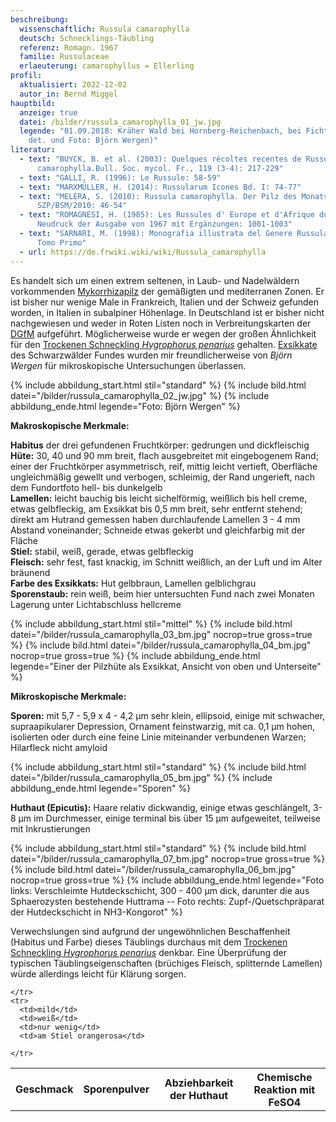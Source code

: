 ```yaml
---
beschreibung:
  wissenschaftlich: Russula camarophylla
  deutsch: Schnecklings-Täubling
  referenz: Romagn. 1967
  familie: Russulaceae
  erlaeuterung: camarophyllus = Ellerling
profil:
  aktualisiert: 2022-12-02
  autor_in: Bernd Miggel
hauptbild:
  anzeige: true
  datei: /bilder/russula_camarophylla_01_jw.jpg
  legende: "01.09.2018: Kräher Wald bei Hornberg-Reichenbach, bei Fichten (leg.,
    det. und Foto: Björn Wergen)"
literatur:
  - text: "BUYCK, B. et al. (2003): Quelques récoltes recentes de Russula
      camarophylla.Bull. Soc. mycol. Fr., 119 (3-4): 217-229"
  - text: "GALLI, R. (1996): Le Russule: 58-59"
  - text: "MARXMÜLLER, H. (2014): Russularum Icones Bd. I: 74-77"
  - text: "MELERA, S. (2010): Russula camarophylla. Der Pilz des Monats 3,
      SZP/BSM/2010: 46-54"
  - text: "ROMAGNESI, H. (1985): Les Russules d' Europe et d'Afrique du Nord.
      Neudruck der Ausgabe von 1967 mit Ergänzungen: 1001-1003"
  - text: "SARNARI, M. (1998): Monografia illustrata del Genere Russula in Europa,
      Tomo Primo"
  - url: https://de.frwiki.wiki/wiki/Russula_camarophylla
---
```

Es handelt sich um einen extrem seltenen, in Laub- und Nadelwäldern vorkommenden [Mykorrhizapilz](Mykorrhiza "Glossar") der gemäßigten und mediterranen Zonen. Er ist bisher nur wenige Male in Frankreich, Italien und der Schweiz gefunden worden, in Italien in subalpiner Höhenlage. In Deutschland ist er bisher nicht nachgewiesen und weder in Roten Listen noch in Verbreitungskarten der [DGfM](DGfM "Glossar") aufgeführt. Möglicherweise wurde er wegen der großen Ähnlichkeit für den [Trockenen Schneckling *Hygrophorus penarius*](/pilze/hygrophorus-penarius-trockener-schneckling) gehalten. [Exsikkate](Exsikkat "Glossar") des Schwarzwälder Fundes wurden mir freundlicherweise von *Björn Wergen* für mikroskopische Untersuchungen überlassen.

{% include abbildung_start.html stil="standard" %}
{% include bild.html datei="/bilder/russula_camarophylla_02_jw.jpg" %}
{% include abbildung_ende.html legende="Foto: Björn Wergen" %}

**Makroskopische Merkmale:**

**Habitus** der drei gefundenen Fruchtkörper: gedrungen und dickfleischig\
**Hüte:** 30, 40 und 90 mm breit, flach ausgebreitet mit eingebogenem Rand; einer der Fruchtkörper asymmetrisch, reif, mittig leicht vertieft, Oberfläche ungleichmäßig gewellt und verbogen, schleimig, der Rand ungerieft, nach dem Fundortfoto hell- bis dunkelgelb\
**Lamellen:** leicht bauchig bis leicht sichelförmig, weißlich bis hell creme, etwas gelbfleckig, am Exsikkat bis 0,5 mm breit, sehr entfernt stehend; direkt am Hutrand gemessen haben durchlaufende Lamellen 3 - 4 mm Abstand voneinander; Schneide etwas gekerbt und gleichfarbig mit der Fläche\
**Stiel:** stabil, weiß, gerade, etwas gelbfleckig\
**Fleisch:** sehr fest, fast knackig, im Schnitt weißlich, an der Luft und im Alter bräunend\
**Farbe des Exsikkats:** Hut gelbbraun, Lamellen gelblichgrau\
**Sporenstaub:** rein weiß, beim hier untersuchten Fund nach zwei Monaten Lagerung unter Lichtabschluss hellcreme

{% include abbildung_start.html stil="mittel" %}
{% include bild.html datei="/bilder/russula_camarophylla_03_bm.jpg" nocrop=true gross=true %}
{% include bild.html datei="/bilder/russula_camarophylla_04_bm.jpg" nocrop=true gross=true %}
{% include abbildung_ende.html legende="Einer der Pilzhüte als Exsikkat, Ansicht von oben und Unterseite" %}

**Mikroskopische Merkmale:**

**Sporen:** mit 5,7 - 5,9 x 4 - 4,2 µm sehr klein, ellipsoid, einige mit schwacher, supraapikularer Depression, Ornament feinstwarzig,  mit ca. 0,1 µm hohen, isolierten oder durch eine feine Linie miteinander verbundenen Warzen; Hilarfleck nicht amyloid

{% include abbildung_start.html stil="standard" %}
{% include bild.html datei="/bilder/russula_camarophylla_05_bm.jpg" %}
{% include abbildung_ende.html legende="Sporen" %}

**Huthaut (Epicutis):** Haare relativ dickwandig, einige etwas geschlängelt, 3-8 µm im Durchmesser, einige terminal bis über 15 µm aufgeweitet, teilweise mit Inkrustierungen

{% include abbildung_start.html stil="standard" %}
{% include bild.html datei="/bilder/russula_camarophylla_07_bm.jpg" nocrop=true gross=true %}
{% include bild.html datei="/bilder/russula_camarophylla_06_bm.jpg" nocrop=true gross=true %}
{% include abbildung_ende.html legende="Foto links: Verschleimte Hutdeckschicht, 300 - 400 µm dick, darunter die aus Sphaerozysten bestehende Huttrama -- Foto rechts: Zupf-/Quetschpräparat der Hutdeckschicht in NH3-Kongorot" %}

Verwechslungen sind aufgrund der ungewöhnlichen Beschaffenheit (Habitus und Farbe) dieses Täublings durchaus mit dem [Trockenen Schneckling *Hygrophorus penarius*](/pilze/hygrophorus-penarius-trockener-schneckling) denkbar. Eine Überprüfung der typischen Täublingseigenschaften (brüchiges Fleisch, splitternde Lamellen) würde allerdings leicht für Klärung sorgen.

<div class="table-responsive">
  <table class="table taeubling">
    <tr>
      <th rowspan="2">Geschmack</th>
      <th rowspan="2">Sporenpulver</th>
      <th rowspan="2">Abziehbarkeit der Huthaut</th>
      <th colspan="3" class="text-center">Chemische Reaktion mit FeSO4</th>
    </tr>
    <tr>
      
      
    </tr>
    <tr>
      <td>mild</td>
      <td>weiß</td>
      <td>nur wenig</td>
      <td>am Stiel orangerosa</td>
       
    </tr>
  </table>
</div>

